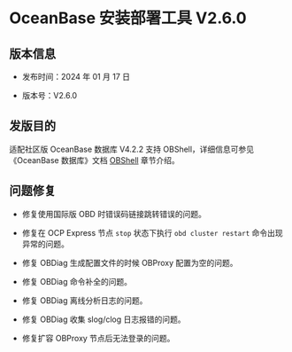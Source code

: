 # OceanBase 安装部署工具 V2.6.0

## 版本信息

* 发布时间：2024 年 01 月 17 日

* 版本号：V2.6.0

## 发版目的

适配社区版 OceanBase 数据库 V4.2.2 支持 OBShell，详细信息可参见《OceanBase 数据库》文档 [OBShell](https://www.oceanbase.com/docs/common-oceanbase-database-cn-1000000000517823) 章节介绍。

## 问题修复

* 修复使用国际版 OBD 时错误码链接跳转错误的问题。

* 修复在 OCP Express 节点 `stop` 状态下执行 `obd cluster restart` 命令出现异常的问题。

* 修复 OBDiag 生成配置文件的时候 OBProxy 配置为空的问题。

* 修复 OBDiag 命令补全的问题。

* 修复 OBDiag 离线分析日志的问题。

* 修复 OBDiag 收集 slog/clog 日志报错的问题。

* 修复扩容 OBProxy 节点后无法登录的问题。
